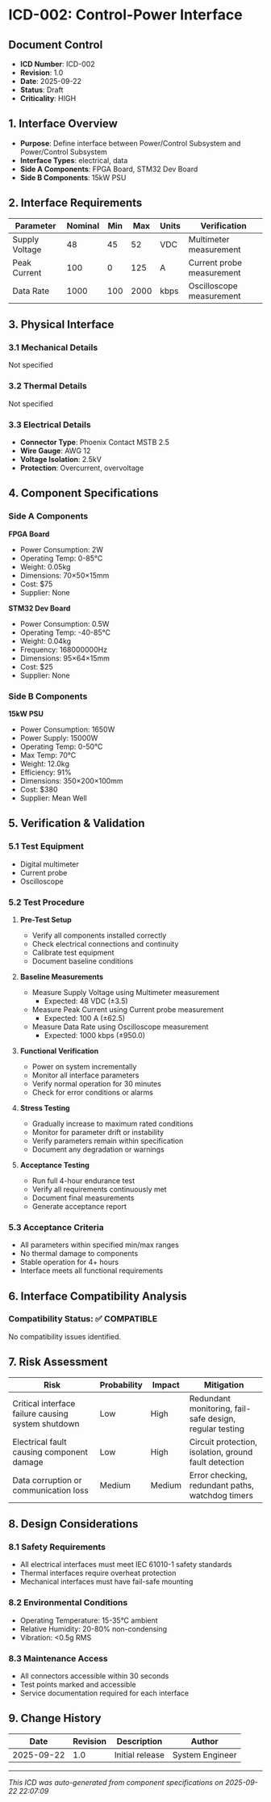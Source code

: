 # ICD-002: Control-Power Interface

## Document Control
- **ICD Number**: ICD-002
- **Revision**: 1.0
- **Date**: 2025-09-22
- **Status**: Draft
- **Criticality**: HIGH

## 1. Interface Overview
- **Purpose**: Define interface between Power/Control Subsystem and Power/Control Subsystem
- **Interface Types**: electrical, data
- **Side A Components**: FPGA Board, STM32 Dev Board
- **Side B Components**: 15kW PSU

## 2. Interface Requirements

| Parameter | Nominal | Min | Max | Units | Verification |
|-----------|---------|-----|-----|-------|--------------|
| Supply Voltage | 48 | 45 | 52 | VDC | Multimeter measurement |
| Peak Current | 100 | 0 | 125 | A | Current probe measurement |
| Data Rate | 1000 | 100 | 2000 | kbps | Oscilloscope measurement |

## 3. Physical Interface

### 3.1 Mechanical Details
Not specified

### 3.2 Thermal Details
Not specified

### 3.3 Electrical Details
- **Connector Type**: Phoenix Contact MSTB 2.5
- **Wire Gauge**: AWG 12
- **Voltage Isolation**: 2.5kV
- **Protection**: Overcurrent, overvoltage

## 4. Component Specifications

### Side A Components
**FPGA Board**
- Power Consumption: 2W
- Operating Temp: 0-85°C
- Weight: 0.05kg
- Dimensions: 70×50×15mm
- Cost: $75
- Supplier: None

**STM32 Dev Board**
- Power Consumption: 0.5W
- Operating Temp: -40-85°C
- Weight: 0.04kg
- Frequency: 168000000Hz
- Dimensions: 95×64×15mm
- Cost: $25
- Supplier: None


### Side B Components
**15kW PSU**
- Power Consumption: 1650W
- Power Supply: 15000W
- Operating Temp: 0-50°C
- Max Temp: 70°C
- Weight: 12.0kg
- Efficiency: 91%
- Dimensions: 350×200×100mm
- Cost: $380
- Supplier: Mean Well


## 5. Verification & Validation

### 5.1 Test Equipment
- Digital multimeter
- Current probe
- Oscilloscope

### 5.2 Test Procedure
1. **Pre-Test Setup**
   - Verify all components installed correctly
   - Check electrical connections and continuity
   - Calibrate test equipment
   - Document baseline conditions

2. **Baseline Measurements**
   - Measure Supply Voltage using Multimeter measurement
     * Expected: 48 VDC (±3.5)
   - Measure Peak Current using Current probe measurement
     * Expected: 100 A (±62.5)
   - Measure Data Rate using Oscilloscope measurement
     * Expected: 1000 kbps (±950.0)

3. **Functional Verification**
   - Power on system incrementally
   - Monitor all interface parameters
   - Verify normal operation for 30 minutes
   - Check for error conditions or alarms

4. **Stress Testing**
   - Gradually increase to maximum rated conditions
   - Monitor for parameter drift or instability
   - Verify parameters remain within specification
   - Document any degradation or warnings

5. **Acceptance Testing**
   - Run full 4-hour endurance test
   - Verify all requirements continuously met
   - Document final measurements
   - Generate acceptance report

### 5.3 Acceptance Criteria
- All parameters within specified min/max ranges
- No thermal damage to components
- Stable operation for 4+ hours
- Interface meets all functional requirements

## 6. Interface Compatibility Analysis
### Compatibility Status: ✅ COMPATIBLE

No compatibility issues identified.


## 7. Risk Assessment
| Risk | Probability | Impact | Mitigation |
|------|-------------|--------|------------|
| Critical interface failure causing system shutdown | Low | High | Redundant monitoring, fail-safe design, regular testing |
| Electrical fault causing component damage | Low | High | Circuit protection, isolation, ground fault detection |
| Data corruption or communication loss | Medium | Medium | Error checking, redundant paths, watchdog timers |


## 8. Design Considerations

### 8.1 Safety Requirements
- All electrical interfaces must meet IEC 61010-1 safety standards
- Thermal interfaces require overheat protection
- Mechanical interfaces must have fail-safe mounting

### 8.2 Environmental Conditions
- Operating Temperature: 15-35°C ambient
- Relative Humidity: 20-80% non-condensing
- Vibration: <0.5g RMS

### 8.3 Maintenance Access
- All connectors accessible within 30 seconds
- Test points marked and accessible
- Service documentation required for each interface

## 9. Change History
| Date | Revision | Description | Author |
|------|----------|-------------|--------|
| 2025-09-22 | 1.0 | Initial release | System Engineer |

---
*This ICD was auto-generated from component specifications on 2025-09-22 22:07:09*
